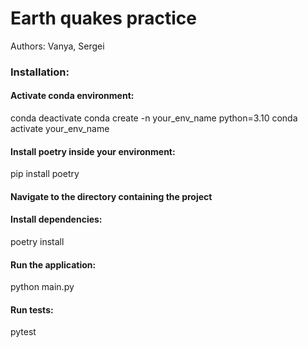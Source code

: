 # Earth quakes practice
Authors: Vanya, Sergei

### Installation:
#### Activate conda environment:
conda deactivate
conda create -n your_env_name python=3.10
conda activate your_env_name

#### Install poetry inside your environment:
pip install poetry

#### Navigate to the directory containing the project

#### Install dependencies:
poetry install

#### Run the application:
python main.py

#### Run tests:
pytest

